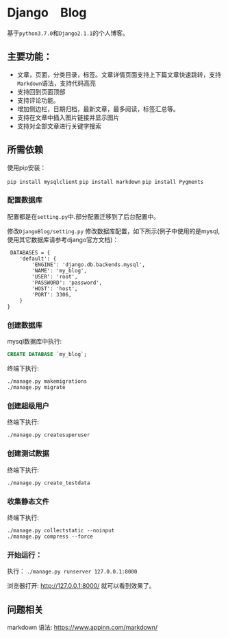 # Django　Blog

基于`python3.7.0`和`Django2.1.1`的个人博客。   

## 主要功能：
- 文章，页面，分类目录，标签。文章详情页面支持上下篇文章快速跳转，支持`Markdown`语法，支持代码高亮
- 支持回到页面顶部
- 支持评论功能。
- 增加侧边栏，日期归档，最新文章，最多阅读，标签汇总等。
- 支持在文章中插入图片链接并显示图片
- 支持对全部文章进行关键字搜索

## 所需依赖
使用pip安装：  

`pip install mysqlclient`
`pip install markdown`
`pip install Pygments`

### 配置数据库
配置都是在`setting.py`中.部分配置迁移到了后台配置中。

 修改`DjangoBlog/setting.py` 修改数据库配置，如下所示(例子中使用的是mysql,使用其它数据库请参考django官方文档)：
 
     DATABASES = {
        'default': {
            'ENGINE': 'django.db.backends.mysql',
            'NAME': 'my_blog',
            'USER': 'root',
            'PASSWORD': 'password',
            'HOST': 'host',
            'PORT': 3306,
        }
    }

### 创建数据库

mysql数据库中执行:
```sql
CREATE DATABASE `my_blog`;
```
 终端下执行:

    ./manage.py makemigrations
    ./manage.py migrate
### 创建超级用户

 终端下执行:

    ./manage.py createsuperuser
### 创建测试数据
终端下执行:

    ./manage.py create_testdata
### 收集静态文件
终端下执行:  

    ./manage.py collectstatic --noinput
    ./manage.py compress --force
### 开始运行：
 执行：
 `./manage.py runserver 127.0.0.1:8000`


 浏览器打开: http://127.0.0.1:8000/  就可以看到效果了。

 ## 问题相关
 
 markdown 语法: https://www.appinn.com/markdown/


